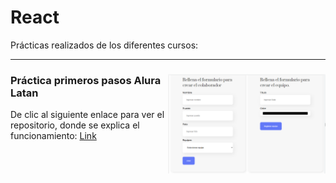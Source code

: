 # React
Prácticas realizados de los diferentes cursos:

---

<div align="center">
<img align="right" alt="codign gif from "https://tenor.com/search/coding-gifs"" width="50%" src="./img/01/portada.png">
<h3 align="left">Práctica primeros pasos Alura Latan</h3>
<p align="left"> De clic al siguiente enlace para ver el repositorio, donde se explica el funcionamiento:
<a href="https://github.com/Hydr0bius/primera_app/tree/4ef8d7ff0085dd6d6cfd3b9dce952767d2f979db" target="blank">Link</a>
</p>
</div>
<br><br><br><br><br><br>